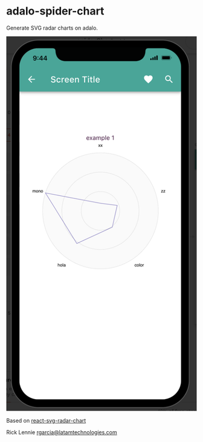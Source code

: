 # adalo-spider-chart

Generate SVG radar charts on adalo.

![an example](./example.png)

Based on <a href="https://github.com/Spyna/react-svg-radar-chart" target="_blank">react-svg-radar-chart</a>

Rick Lennie
rgarcia@latamtechnologies.com
